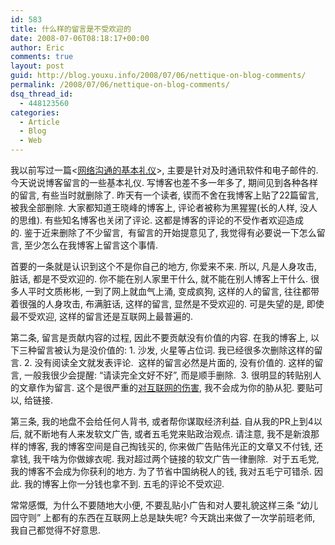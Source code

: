 ```yaml
---
id: 583
title: 什么样的留言是不受欢迎的
date: 2008-07-06T08:18:17+00:00
author: Eric
comments: true
layout: post
guid: http://blog.youxu.info/2008/07/06/nettique-on-blog-comments/
permalink: /2008/07/06/nettique-on-blog-comments/
dsq_thread_id:
  - 448123560
categories:
  - Article
  - Blog
  - Web
---
```

我以前写过一篇<[网络沟通的基本礼仪](http://blog.youxu.info/2007/08/11/netettiquet/)>, 主要是针对及时通讯软件和电子邮件的.  今天说说博客留言的一些基本礼仪. 写博客也差不多一年多了, 期间见到各种各样的留言, 有些当时就删除了. 昨天有一个读者, 锲而不舍在我博客上贴了22篇留言, 被我全部删除. 大家都知道王晓峰的博客上, 评论者被称为黑猩猩(长的人样, 没人的思维). 有些知名博客也关闭了评论. 这都是博客的评论的不受作者欢迎造成的. 鉴于近来删除了不少留言,  有留言的开始提意见了, 我觉得有必要说一下怎么留言, 至少怎么在我博客上留言这个事情.

首要的一条就是认识到这个不是你自己的地方, 你爱来不来. 所以, 凡是人身攻击, 脏话, 都是不受欢迎的. 你不能在别人家里干什么, 就不能在别人博客上干什么. 很多人平时文质彬彬, 一到了网上就血气上涌, 变成疯狗, 这样的人的留言, 往往都带着很强的人身攻击, 布满脏话, 这样的留言, 显然是不受欢迎的. 可是失望的是, 即使最不受欢迎, 这样的留言还是互联网上最普遍的.

第二条, 留言是贡献内容的过程, 因此不要贡献没有价值的内容. 在我的博客上, 以下三种留言被认为是没价值的: 1. 沙发, 火星等占位词. 我已经很多次删除这样的留言. 2. 没有阅读全文就发表评论.  这样的留言必然是片面的, 没有价值的. 这样的留言, 一般我很少会提醒: &#8220;请读完全文好不好&#8221;, 而是顺手删除.  3. 很明显的转贴别人的文章作为留言. 这个是很严重的[对互联网的伤害](http://www.dbanotes.net/review/anti_copy_tech_articles.html), 我不会成为你的胁从犯. 要贴可以, 给链接.

第三条, 我的地盘不会给任何人背书, 或者帮你谋取经济利益. 自从我的PR上到4以后, 就不断地有人来发软文广告, 或者五毛党来贴政治观点. 请注意, 我不是新浪那样的博客, 我的博客空间是自己掏钱买的, 你来做广告贴伟光正的文章又不付钱, 还拿钱, 我干啥为你做嫁衣呢. 我对超过两个链接的软文广告一律删除.  对于五毛党, 我的博客不会成为你获利的地方. 为了节省中国纳税人的钱, 我对五毛宁可错杀. 因此. 我的博客上你一分钱也拿不到. 五毛的评论不受欢迎.

常常感慨,  为什么不要随地大小便, 不要乱贴小广告和对人要礼貌这样三条 &#8220;幼儿园守则&#8221; 上都有的东西在互联网上总是缺失呢? 今天跳出来做了一次学前班老师, 我自己都觉得不好意思.